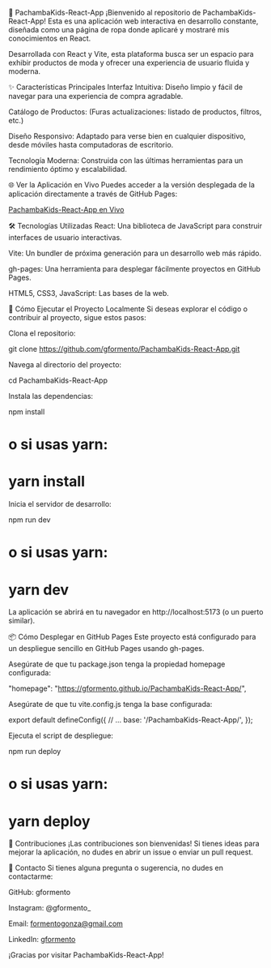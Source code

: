🚀 PachambaKids-React-App
¡Bienvenido al repositorio de PachambaKids-React-App! Esta es una aplicación web interactiva en desarrollo constante, diseñada como una página de ropa donde aplicaré y mostraré mis conocimientos en React.

Desarrollada con React y Vite, esta plataforma busca ser un espacio para exhibir productos de moda y ofrecer una experiencia de usuario fluida y moderna.

✨ Características Principales
Interfaz Intuitiva: Diseño limpio y fácil de navegar para una experiencia de compra agradable.

Catálogo de Productos: (Furas actualizaciones: listado de productos, filtros, etc.)

Diseño Responsivo: Adaptado para verse bien en cualquier dispositivo, desde móviles hasta computadoras de escritorio.

Tecnología Moderna: Construida con las últimas herramientas para un rendimiento óptimo y escalabilidad.

🌐 Ver la Aplicación en Vivo
Puedes acceder a la versión desplegada de la aplicación directamente a través de GitHub Pages:

[PachambaKids-React-App en Vivo](https://gformento.github.io/PachambaKids-React-App/)

🛠️ Tecnologías Utilizadas
React: Una biblioteca de JavaScript para construir interfaces de usuario interactivas.

Vite: Un bundler de próxima generación para un desarrollo web más rápido.

gh-pages: Una herramienta para desplegar fácilmente proyectos en GitHub Pages.

HTML5, CSS3, JavaScript: Las bases de la web.

🚀 Cómo Ejecutar el Proyecto Localmente
Si deseas explorar el código o contribuir al proyecto, sigue estos pasos:

Clona el repositorio:

git clone https://github.com/gformento/PachambaKids-React-App.git

Navega al directorio del proyecto:

cd PachambaKids-React-App

Instala las dependencias:

npm install
# o si usas yarn:
# yarn install

Inicia el servidor de desarrollo:

npm run dev
# o si usas yarn:
# yarn dev

La aplicación se abrirá en tu navegador en http://localhost:5173 (o un puerto similar).

📦 Cómo Desplegar en GitHub Pages
Este proyecto está configurado para un despliegue sencillo en GitHub Pages usando gh-pages.

Asegúrate de que tu package.json tenga la propiedad homepage configurada:

"homepage": "https://gformento.github.io/PachambaKids-React-App/",

Asegúrate de que tu vite.config.js tenga la base configurada:

export default defineConfig({
  // ...
  base: '/PachambaKids-React-App/',
});

Ejecuta el script de despliegue:

npm run deploy
# o si usas yarn:
# yarn deploy

🤝 Contribuciones
¡Las contribuciones son bienvenidas! Si tienes ideas para mejorar la aplicación, no dudes en abrir un issue o enviar un pull request.

📧 Contacto
Si tienes alguna pregunta o sugerencia, no dudes en contactarme:

GitHub: gformento

Instagram: @gformento_

Email: formentogonza@gmail.com

LinkedIn: [gformento](https://www.linkedin.com/in/gformento/)

¡Gracias por visitar PachambaKids-React-App!
